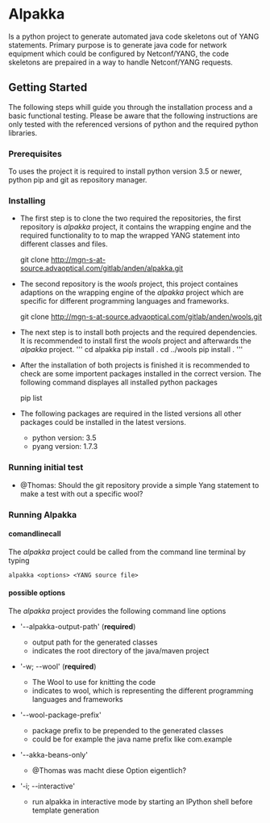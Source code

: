 # Alpakka

Is a python project to generate automated java code skeletons out of YANG statements. Primary purpose is to generate java code for network equipment which could be configured by Netconf/YANG, the code skeletons are prepaired in a way to handle Netconf/YANG requests.

## Getting Started

The following steps whill guide you through the installation process and a basic functional testing. Please be aware that the following instructions are only tested with the referenced versions of python and the required python libraries.

### Prerequisites

To uses the project it is required to install python version 3.5 or newer, python pip and git as repository manager.

### Installing

* The first step is to clone the two required the repositories, the first repository is *alpakka* project, it contains the wrapping engine and the required functionality to to map the wrapped YANG statement into different classes and files.

	git clone http://mgn-s-at-source.advaoptical.com/gitlab/anden/alpakka.git
	
* The second repository is the *wools* project, this project containes adaptions on the wrapping engine of the *alpakka* project which are specific for different programming languages and frameworks.

	git clone http://mgn-s-at-source.advaoptical.com/gitlab/anden/wools.git
	
* The next step is to install both projects and the required dependencies. It is recommended to install first the *wools* project and afterwards the *alpakka* project.
    '''
	cd alpakka
	pip install .
	cd ../wools
	pip install .
    '''	
* After the installation of both projects is finished it is recommended to check are some importent packages installed in the correct version. The following command displayes all installed python packages

	pip list
	
* The following packages are required in the listed versions all other packages could be installed in the latest versions.

	* python version: 3.5
	* pyang  version: 1.7.3
	
### Running initial test

* @Thomas: Should the git repository provide a simple Yang statement to make a test with out a specific wool?

### Running Alpakka

#### comandlinecall

The *alpakka* project could be called from the command line terminal by typing

	alpakka <options> <YANG source file>

#### possible options

The *alpakka* project provides the following command line options

* '--alpakka-output-path' (**required**)
	- output path for the generated classes
	- indicates the root directory of the java/maven project
	
* '-w; --wool' (**required**)
	- The Wool to use for knitting the code
	- indicates to wool, which is representing the different programming languages and frameworks
	
* '--wool-package-prefix'
	- package prefix to be prepended to the generated classes
	- could be for example the java name prefix like com.example
	
* '--akka-beans-only'
	- @Thomas was macht diese Option eigentlich?
	
* '-i; --interactive'
	- run alpakka in interactive mode by starting an IPython shell before template generation

